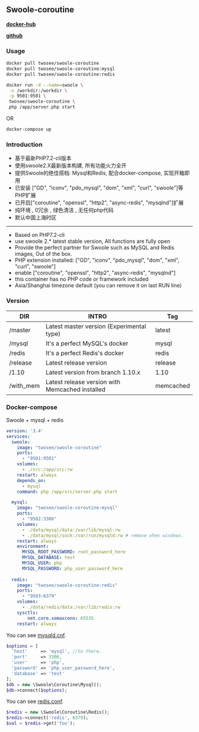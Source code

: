 ## Swoole-coroutine

[**docker-hub**](https://hub.docker.com/r/twosee/swoole-coroutine/) 

[**github**](https://github.com/twose/swoole-coroutine-docker)

### Usage

```Bash
docker pull twosee/swoole-coroutine
docker pull twosee/swoole-coroutine:mysql
docker pull twosee/swoole-coroutine:redis
```
```Bash
docker run -d --name=swoole \
 -v /workdir:/workdir \
 -p 9501:9501 \
 twosee/swoole-coroutine \
 php /app/server.php start
```
OR
```Bash
docker-compose up
```
### Introduction

- 基于最新PHP7.2-cli版本
- 使用swoole2.X最新版本构建, 所有功能火力全开
- 提供Swoole的绝佳搭档: Mysql和Redis, 配合docker-compose, 实现开箱即用
- 已安装 ["GD", "iconv", "pdo_mysql", "dom", "xml", "curl", "swoole"]等PHP扩展
- 已开启["coroutine", "openssl", "http2", "async-redis", "mysqlnd"]扩展
- 纯环境 , 0冗余 , 绿色清洁 , 无任何php代码
- 默认中国上海时区

---

- Based on PHP7.2-cli
- use swoole 2.* latest stable version, All functions are fully open
- Provide the perfect partner for Swoole such as MySQL and Redis images, Out of the box.
- PHP extension installed: ["GD", "iconv", "pdo_mysql", "dom", "xml", "curl", "swoole"]
- enable ["coroutine", "openssl", "http2", "async-redis", "mysqlnd"]
- this container has no PHP code or framework included
- Asia/Shanghai timezone default (you can remove it on last RUN line)

### Version

| DIR       | INTRO                                    | Tag       |
| --------- | ---------------------------------------- | --------- |
| /master   | Latest master version (Experimental type) | latest    |
| /mysql    | It's a perfect MySQL's docker            | mysql     |
| /redis    | It's a perfect Redis's docker            | redis     |
| /release  | Latest release version                   | release   |
| /1.10     | Latest version from branch 1.10.x        | 1.10      |
| /with_mem | Latest release version with Memcached installed | memcached |



### Docker-compose

Swoole + mysql + redis

```yaml
version: '3.4'
services:
  swoole:
    image: "twosee/swoole-coroutine"
    ports:
      - "9501:9501"
    volumes:
      - ./src:/app/src:rw
    restart: always
    depends_on:
      - mysql
    command: php /app/src/server.php start

  mysql:
    image: "twosee/swoole-coroutine:mysql"
    ports:
      - "9502:3306"
    volumes:
      - ./data/mysql/data:/var/lib/mysql:rw
      - ./data/mysql/sock:/var/run/mysqld:rw # remove when windows.
    restart: always
    environment:
      MYSQL_ROOT_PASSWORD: root_password_here
      MYSQL_DATABASE: test
      MYSQL_USER: php
      MYSQL_PASSWORD: php_user_password_here
    
  redis:
    image: "twosee/swoole-coroutine:redis"
    ports:
      - "9503:6379"
    volumes:
      - ./data/redis/data:/var/lib/redis:rw
    sysctls:
        net.core.somaxconn: 65535
    restart: always
```
You can see [mysqld.cnf](https://github.com/twose/swoole-coroutine-docker/tree/master/mysql).

```php
$options = [
  'host'     => 'mysql', //So there.
  'port'     => 3306,
  'user'     => 'php',
  'password' => 'php_user_password_here',
  'database' => 'test'
];
$db = new \Swoole\Coroutine\Mysql();
$db->connect($options);
```
You can see [redis.conf](https://github.com/twose/swoole-coroutine-docker/tree/master/redis).
```php
$redis = new \Swoole\Coroutine\Redis();
$redis->connect('redis', 6379);
$val = $redis->get('foo');
```

